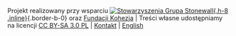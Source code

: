 Projekt realizowany przy wsparciu [![Stowarzyszenia Grupa Stonewall](/media/img/logo/STOn_logo_transparent-pink.svg){.h-8 .inline}](https://grupa-stonewall.pl){.border-b-0} oraz [Fundacji Kohezja](http://kohezja.org) | Treści własne udostępniamy na licencji [CC BY-SA 3.0 PL](/wsparcie/licencja) | [Kontakt](/strony/kontakt) | [English](/en)
